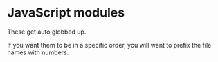 # JavaScript modules

These get auto globbed up.

If you want them to be in a specific order, you will want to
prefix the file names with numbers.
